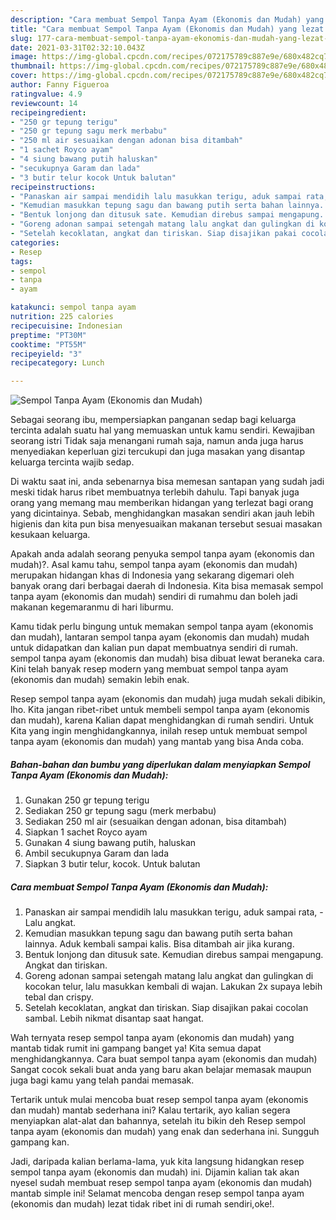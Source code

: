 ```yaml
---
description: "Cara membuat Sempol Tanpa Ayam (Ekonomis dan Mudah) yang lezat dan Mudah Dibuat"
title: "Cara membuat Sempol Tanpa Ayam (Ekonomis dan Mudah) yang lezat dan Mudah Dibuat"
slug: 177-cara-membuat-sempol-tanpa-ayam-ekonomis-dan-mudah-yang-lezat-dan-mudah-dibuat
date: 2021-03-31T02:32:10.043Z
image: https://img-global.cpcdn.com/recipes/072175789c887e9e/680x482cq70/sempol-tanpa-ayam-ekonomis-dan-mudah-foto-resep-utama.jpg
thumbnail: https://img-global.cpcdn.com/recipes/072175789c887e9e/680x482cq70/sempol-tanpa-ayam-ekonomis-dan-mudah-foto-resep-utama.jpg
cover: https://img-global.cpcdn.com/recipes/072175789c887e9e/680x482cq70/sempol-tanpa-ayam-ekonomis-dan-mudah-foto-resep-utama.jpg
author: Fanny Figueroa
ratingvalue: 4.9
reviewcount: 14
recipeingredient:
- "250 gr tepung terigu"
- "250 gr tepung sagu merk merbabu"
- "250 ml air sesuaikan dengan adonan bisa ditambah"
- "1 sachet Royco ayam"
- "4 siung bawang putih haluskan"
- "secukupnya Garam dan lada"
- "3 butir telur kocok Untuk balutan"
recipeinstructions:
- "Panaskan air sampai mendidih lalu masukkan terigu, aduk sampai rata,  Lalu angkat."
- "Kemudian masukkan tepung sagu dan bawang putih serta bahan lainnya. Aduk kembali sampai kalis. Bisa ditambah air jika kurang."
- "Bentuk lonjong dan ditusuk sate. Kemudian direbus sampai mengapung. Angkat dan tiriskan."
- "Goreng adonan sampai setengah matang lalu angkat dan gulingkan di kocokan telur, lalu masukkan kembali di wajan. Lakukan 2x supaya lebih tebal dan crispy."
- "Setelah kecoklatan, angkat dan tiriskan. Siap disajikan pakai cocolan sambal. Lebih nikmat disantap saat hangat."
categories:
- Resep
tags:
- sempol
- tanpa
- ayam

katakunci: sempol tanpa ayam 
nutrition: 225 calories
recipecuisine: Indonesian
preptime: "PT30M"
cooktime: "PT55M"
recipeyield: "3"
recipecategory: Lunch

---
```



![Sempol Tanpa Ayam (Ekonomis dan Mudah)](https://img-global.cpcdn.com/recipes/072175789c887e9e/680x482cq70/sempol-tanpa-ayam-ekonomis-dan-mudah-foto-resep-utama.jpg)

Sebagai seorang ibu, mempersiapkan panganan sedap bagi keluarga tercinta adalah suatu hal yang memuaskan untuk kamu sendiri. Kewajiban seorang istri Tidak saja menangani rumah saja, namun anda juga harus menyediakan keperluan gizi tercukupi dan juga masakan yang disantap keluarga tercinta wajib sedap.

Di waktu  saat ini, anda sebenarnya bisa memesan santapan yang sudah jadi meski tidak harus ribet membuatnya terlebih dahulu. Tapi banyak juga orang yang memang mau memberikan hidangan yang terlezat bagi orang yang dicintainya. Sebab, menghidangkan masakan sendiri akan jauh lebih higienis dan kita pun bisa menyesuaikan makanan tersebut sesuai masakan kesukaan keluarga. 



Apakah anda adalah seorang penyuka sempol tanpa ayam (ekonomis dan mudah)?. Asal kamu tahu, sempol tanpa ayam (ekonomis dan mudah) merupakan hidangan khas di Indonesia yang sekarang digemari oleh banyak orang dari berbagai daerah di Indonesia. Kita bisa memasak sempol tanpa ayam (ekonomis dan mudah) sendiri di rumahmu dan boleh jadi makanan kegemaranmu di hari liburmu.

Kamu tidak perlu bingung untuk memakan sempol tanpa ayam (ekonomis dan mudah), lantaran sempol tanpa ayam (ekonomis dan mudah) mudah untuk didapatkan dan kalian pun dapat membuatnya sendiri di rumah. sempol tanpa ayam (ekonomis dan mudah) bisa dibuat lewat beraneka cara. Kini telah banyak resep modern yang membuat sempol tanpa ayam (ekonomis dan mudah) semakin lebih enak.

Resep sempol tanpa ayam (ekonomis dan mudah) juga mudah sekali dibikin, lho. Kita jangan ribet-ribet untuk membeli sempol tanpa ayam (ekonomis dan mudah), karena Kalian dapat menghidangkan di rumah sendiri. Untuk Kita yang ingin menghidangkannya, inilah resep untuk membuat sempol tanpa ayam (ekonomis dan mudah) yang mantab yang bisa Anda coba.

<!--inarticleads1-->

##### Bahan-bahan dan bumbu yang diperlukan dalam menyiapkan Sempol Tanpa Ayam (Ekonomis dan Mudah):

1. Gunakan 250 gr tepung terigu
1. Sediakan 250 gr tepung sagu (merk merbabu)
1. Sediakan 250 ml air (sesuaikan dengan adonan, bisa ditambah)
1. Siapkan 1 sachet Royco ayam
1. Gunakan 4 siung bawang putih, haluskan
1. Ambil secukupnya Garam dan lada
1. Siapkan 3 butir telur, kocok. Untuk balutan




<!--inarticleads2-->

##### Cara membuat Sempol Tanpa Ayam (Ekonomis dan Mudah):

1. Panaskan air sampai mendidih lalu masukkan terigu, aduk sampai rata,  - Lalu angkat.
1. Kemudian masukkan tepung sagu dan bawang putih serta bahan lainnya. Aduk kembali sampai kalis. Bisa ditambah air jika kurang.
1. Bentuk lonjong dan ditusuk sate. Kemudian direbus sampai mengapung. Angkat dan tiriskan.
1. Goreng adonan sampai setengah matang lalu angkat dan gulingkan di kocokan telur, lalu masukkan kembali di wajan. Lakukan 2x supaya lebih tebal dan crispy.
1. Setelah kecoklatan, angkat dan tiriskan. Siap disajikan pakai cocolan sambal. Lebih nikmat disantap saat hangat.




Wah ternyata resep sempol tanpa ayam (ekonomis dan mudah) yang mantab tidak rumit ini gampang banget ya! Kita semua dapat menghidangkannya. Cara buat sempol tanpa ayam (ekonomis dan mudah) Sangat cocok sekali buat anda yang baru akan belajar memasak maupun juga bagi kamu yang telah pandai memasak.

Tertarik untuk mulai mencoba buat resep sempol tanpa ayam (ekonomis dan mudah) mantab sederhana ini? Kalau tertarik, ayo kalian segera menyiapkan alat-alat dan bahannya, setelah itu bikin deh Resep sempol tanpa ayam (ekonomis dan mudah) yang enak dan sederhana ini. Sungguh gampang kan. 

Jadi, daripada kalian berlama-lama, yuk kita langsung hidangkan resep sempol tanpa ayam (ekonomis dan mudah) ini. Dijamin kalian tak akan nyesel sudah membuat resep sempol tanpa ayam (ekonomis dan mudah) mantab simple ini! Selamat mencoba dengan resep sempol tanpa ayam (ekonomis dan mudah) lezat tidak ribet ini di rumah sendiri,oke!.

